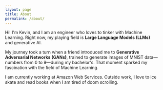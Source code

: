 ```yaml
---
layout: page
title: About
permalink: /about/
---
```


Hi! I'm Kevin, and I am an engineer who loves to tinker with Machine Learning. Right now, my playing field is **Large Language Models (LLMs)** and generative AI.

My journey took a turn when a friend introduced me to **Generative Adversarial Networks (GANs)**, trained to generate images of MNIST data—numbers from 0 to 9—during my bachelor's. That moment sparked my fascination with the field of Machine Learning.

I am currently working at Amazon Web Services. Outside work, I love to ice skate and read books when I am tired of doom scrolling.
